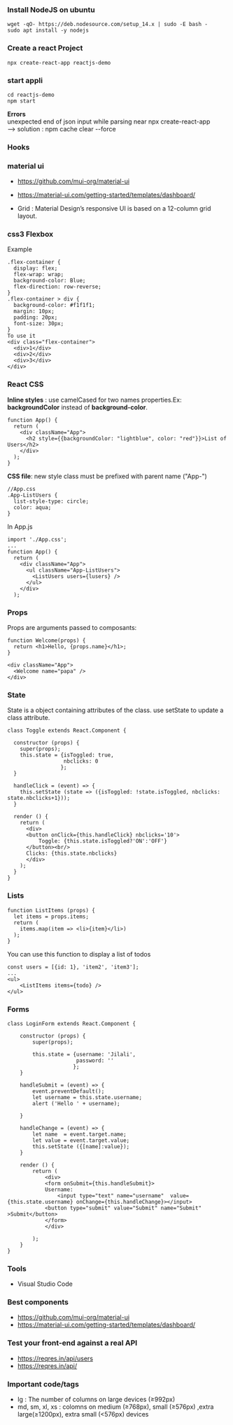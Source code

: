

### Install NodeJS on ubuntu 
~~~
wget -qO- https://deb.nodesource.com/setup_14.x | sudo -E bash -
sudo apt install -y nodejs
~~~


### Create a react Project

    npx create-react-app reactjs-demo

### start appli

    cd reactjs-demo
    npm start

**Errors**   
unexpected end of json input while parsing near npx create-react-app   
--> solution : npm cache clear --force

### Hooks

### material ui
 * https://github.com/mui-org/material-ui
 * https://material-ui.com/getting-started/templates/dashboard/
 
 * Grid : Material Design’s responsive UI is based on a 12-column grid layout.

### css3 Flexbox
Example
~~~
.flex-container {
  display: flex;
  flex-wrap: wrap;
  background-color: Blue;
  flex-direction: row-reverse;
}
.flex-container > div {
  background-color: #f1f1f1;
  margin: 10px;
  padding: 20px;
  font-size: 30px;
}
To use it
<div class="flex-container">
  <div>1</div>
  <div>2</div>
  <div>3</div>  
</div>
~~~
### React CSS 
**Inline styles** : use camelCased for two names properties.Ex: **backgroundColor** instead of **background-color**.
~~~
function App() {
  return (
    <div className="App">
      <h2 style={{backgroundColor: "lightblue", color: "red"}}>List of Users</h2>
    </div>
  );
}
~~~

**CSS file**: new style class must be prefixed with parent name ("App-")
~~~
//App.css
.App-ListUsers {
  list-style-type: circle;
  color: aqua;
}
~~~
In App.js 
~~~
import './App.css';
...
function App() {
  return (
    <div className="App">
      <ul className="App-ListUsers">
        <ListUsers users={lusers} />
      </ul>
    </div> 
  );
~~~



### Props
Props are arguments passed to composants:
~~~
function Welcome(props) {
  return <h1>Hello, {props.name}</h1>;
}

<div className="App">
  <Welcome name="papa" />
</div>
~~~

### State
State is a object containing attributes of the class. use setState to update a class attribute.
~~~
class Toggle extends React.Component {
  
  constructor (props) {
    super(props);
    this.state = {isToggled: true, 
                  nbclicks: 0
                 };
  }

  handleClick = (event) => {
    this.setState (state => ({isToggled: !state.isToggled, nbclicks: state.nbclicks+1}));
  }

  render () {
    return (
      <div>
      <button onClick={this.handleClick} nbclicks='10'>
          Toggle: {this.state.isToggled?'ON':'OFF'}
      </button><br/>
      Clicks: {this.state.nbclicks}
      </div>
    );
  }
}
~~~

### Lists
~~~
function ListItems (props) {
  let items = props.items;
  return (
    items.map(item => <li>{item}</li>)
  );
}
~~~

You can use this function to display a list of todos
~~~
const users = [{id: 1}, 'item2', 'item3'];
...
<ul>
    <ListItems items={todo} />
</ul>
~~~

### Forms
~~~
class LoginForm extends React.Component {

    constructor (props) {
        super(props);

        this.state = {username: 'Jilali', 
                      password: ''
                     };
    }

    handleSubmit = (event) => {
        event.preventDefault();
        let username = this.state.username;
        alert ('Hello ' + username);
        
    }

    handleChange = (event) => {
        let name  = event.target.name;
        let value = event.target.value;
        this.setState ({[name]:value});
    }

    render () {
        return (
            <div>
            <form onSubmit={this.handleSubmit}>    
            Username:
                <input type="text" name="username"  value={this.state.username} onChange={this.handleChange}></input>
            <button type="submit" value="Submit" name="Submit" >Submit</button>
            </form>
            </div>

        );
    }
}
~~~

### Tools 
 * Visual Studio Code
 
### Best components
 * https://github.com/mui-org/material-ui
 * https://material-ui.com/getting-started/templates/dashboard/
 

### Test your front-end against a real API
 * https://reqres.in/api/users
 * https://reqres.in/api/ 



### Important code/tags
 * lg : The number of columns on large devices (≥992px)
 * md, sm, xl, xs : colomns on medium (≥768px), small (≥576px) ,extra large(≥1200px), extra small  (<576px) devices  
 

















